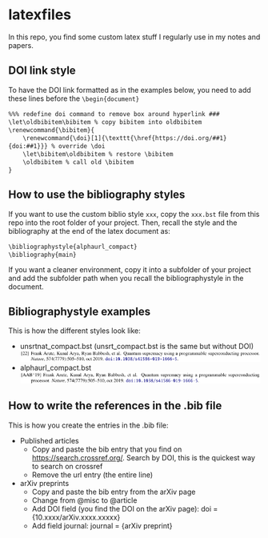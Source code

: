 <h1>latexfiles</h1>
<p>In this repo, you find some custom latex stuff I regularly use in my notes and papers.</p>

<h2>DOI link style</h2>
<p>To have the DOI link formatted as in the examples below, you need to add these lines before the <code>\begin{document}</code></p>
<pre><code>%%% redefine doi command to remove box around hyperlink ###
\let\oldbibitem\bibitem % copy bibitem into oldbibitem
\renewcommand{\bibitem}{
    \renewcommand{\doi}[1]{\texttt{\href{https://doi.org/##1}{doi:##1}}} % override \doi
    \let\bibitem\oldbibitem % restore \bibitem
    \oldbibitem % call old \bibitem
}</code></pre>

<h2>How to use the bibliography styles</h2>
<p>If you want to use the custom biblio style <code>xxx</code>, copy the <code>xxx.bst</code> file from this repo into the root folder of your project. Then, recall the style and the bibliography at the end of the latex document as:
<pre><code>\bibliographystyle{alphaurl_compact}
\bibliography{main}</code></pre>
If you want a cleaner environment, copy it into a subfolder of your project and add the subfolder path when you recall the bibliographystyle in the document.
</p>

<h2>Bibliographystyle examples</h2>
<p>This is how the different styles look like:</p>
<ul>
  <li>unsrtnat_compact.bst (unsrt_compact.bst is the same but without DOI)<img src="https://raw.githubusercontent.com/mekise/latexfiles/main/bib_examples/unsrtnat_compact.png" alt="unsrtnat_compact_example"></li>
  <li>alphaurl_compact.bst<img src="https://raw.githubusercontent.com/mekise/latexfiles/main/bib_examples/alphaurl_compact.png" alt="alphaurl_compact_example"></li>
</ul>

<h2>How to write the references in the .bib file</h2>
<p>This is how you create the entries in the .bib file:</p>
<ul>
    <li>Published articles<ul>
        <li>Copy and paste the bib entry that you find on <a href="https://search.crossref.org/">https://search.crossref.org/</a>. Search by DOI, this is the quickest way to search on crossref</li>
        <li>Remove the url entry (the entire line)</li>
    </ul>
    </li>
    <li>arXiv preprints<ul>
        <li>Copy and paste the bib entry from the arXiv page</li>
        <li>Change from @misc to @article</li>
        <li>Add DOI field (you find the DOI on the arXiv page): doi = {10.xxxx/arXiv.xxxx.xxxxx}</li>
        <li>Add field journal: journal = {arXiv preprint}</li>
    </ul>
    </li>
</ul>
